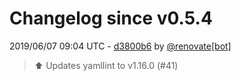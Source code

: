 # Changelog since v0.5.4

2019/06/07 09:04 UTC - [d3800b6](https://github.com/hassio-addons/addon-vscode/commit/d3800b6bbdf47b3e13f725c3820954c295323cc0) by [@renovate[bot]](https://github.com/apps/renovate)
> :arrow_up: Updates yamllint to v1.16.0 (#41) 

